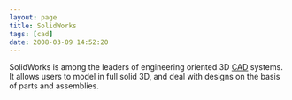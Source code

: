 ```yaml
---
layout: page
title: SolidWorks
tags: [cad]
date: 2008-03-09 14:52:20
---
```

SolidWorks is among the leaders of engineering oriented 3D [CAD](/wiki/cad.html "Computer Aided Design") systems. It allows users to model in full solid 3D, and deal with designs on the basis of parts and assemblies.
